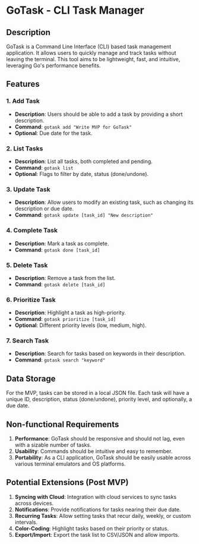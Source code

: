 # GoTask - CLI Task Manager

## Description

GoTask is a Command Line Interface (CLI) based task management application. It allows users to quickly manage and track tasks without leaving the terminal. This tool aims to be lightweight, fast, and intuitive, leveraging Go's performance benefits.

## Features

### 1. Add Task

-   **Description**: Users should be able to add a task by providing a short description.
-   **Command**: `gotask add "Write MVP for GoTask"`
-   **Optional**: Due date for the task.

### 2. List Tasks

-   **Description**: List all tasks, both completed and pending.
-   **Command**: `gotask list`
-   **Optional**: Flags to filter by date, status (done/undone).

### 3. Update Task

-   **Description**: Allow users to modify an existing task, such as changing its description or due date.
-   **Command**: `gotask update [task_id] "New description"`

### 4. Complete Task

-   **Description**: Mark a task as complete.
-   **Command**: `gotask done [task_id]`

### 5. Delete Task

-   **Description**: Remove a task from the list.
-   **Command**: `gotask delete [task_id]`

### 6. Prioritize Task

-   **Description**: Highlight a task as high-priority.
-   **Command**: `gotask prioritize [task_id]`
-   **Optional**: Different priority levels (low, medium, high).

### 7. Search Task

-   **Description**: Search for tasks based on keywords in their description.
-   **Command**: `gotask search "keyword"`

## Data Storage

For the MVP, tasks can be stored in a local JSON file. Each task will have a unique ID, description, status (done/undone), priority level, and optionally, a due date.

## Non-functional Requirements

1. **Performance**: GoTask should be responsive and should not lag, even with a sizable number of tasks.
2. **Usability**: Commands should be intuitive and easy to remember.
3. **Portability**: As a CLI application, GoTask should be easily usable across various terminal emulators and OS platforms.

## Potential Extensions (Post MVP)

1. **Syncing with Cloud**: Integration with cloud services to sync tasks across devices.
2. **Notifications**: Provide notifications for tasks nearing their due date.
3. **Recurring Tasks**: Allow setting tasks that recur daily, weekly, or custom intervals.
4. **Color-Coding**: Highlight tasks based on their priority or status.
5. **Export/Import**: Export the task list to CSV/JSON and allow imports.
